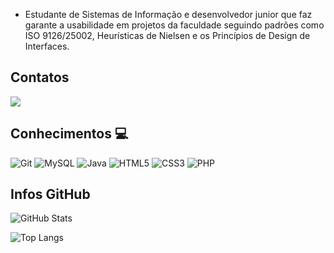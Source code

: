 - Estudante de Sistemas de Informação e desenvolvedor junior que faz garante a usabilidade em projetos da faculdade seguindo padrões como ISO 9126/25002, Heurísticas de Nielsen e os Princípios de Design de Interfaces.


## Contatos

<a href = "mailto:hector.semenssato@hotmail.com"><img loading="lazy" src="https://img.shields.io/badge/Gmail-D14836?style=for-the-badge&logo=gmail&logoColor=white" target="_blank"></a>

## Conhecimentos 💻
![Git](https://img.shields.io/badge/git-%23F05033.svg?style=for-the-badge&logo=git&logoColor=white)
![MySQL](https://img.shields.io/badge/MySQL-00000F?style=for-the-badge&logo=mysql&logoColor=white)
![Java](https://img.shields.io/badge/java-%23ED8B00.svg?style=for-the-badge&logo=openjdk&logoColor=white)
![HTML5](https://img.shields.io/badge/HTML5-E34F26?style=for-the-badge&logo=html5&logoColor=white)
![CSS3](https://img.shields.io/badge/CSS3-1572B6?style=for-the-badge&logo=css3&logoColor=white)
![PHP](https://img.shields.io/badge/PHP-777BB4?style=for-the-badge&logo=php&logoColor=white)


## Infos GitHub
![GitHub Stats](https://github-readme-stats.vercel.app/api?username=HectorSemenssato&theme=transparent&bg_color=000&border_color=30A3DC&show_icons=true&icon_color=30A3DC&title_color=E94D5F&text_color=FFF)

![Top Langs](https://github-readme-stats-git-masterrstaa-rickstaa.vercel.app/api/top-langs/?username=HectorSemenssato&layout=compact&bg_color=000&border_color=30A3DC&title_color=E94D5F&text_color=FFF)
